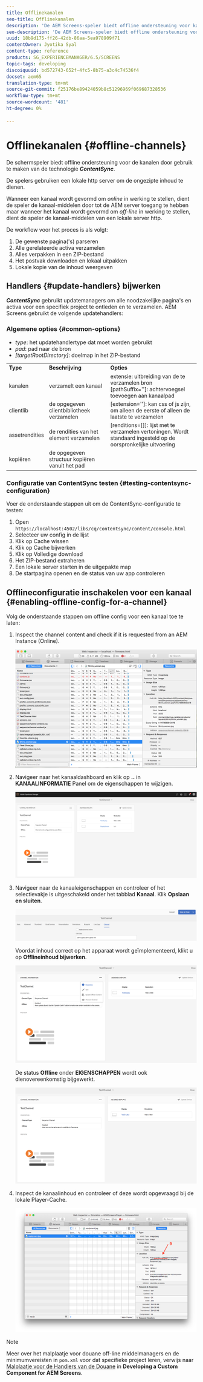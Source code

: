```yaml
---
title: Offlinekanalen
seo-title: Offlinekanalen
description: 'De AEM Screens-speler biedt offline ondersteuning voor kanalen door gebruik te maken van de ContentSync-technologie. Volg deze pagina voor meer informatie over updatehandlers en het inschakelen van offlineconfiguratie voor een kanaal.  '
seo-description: 'De AEM Screens-speler biedt offline ondersteuning voor kanalen door gebruik te maken van de ContentSync-technologie. Volg deze pagina voor meer informatie over updatehandlers en het inschakelen van offlineconfiguratie voor een kanaal.  '
uuid: 18b9d175-ff26-42db-86aa-5ea978909f71
contentOwner: Jyotika Syal
content-type: reference
products: SG_EXPERIENCEMANAGER/6.5/SCREENS
topic-tags: developing
discoiquuid: bd572743-652f-4fc5-8b75-a3c4c74536f4
docset: aem65
translation-type: tm+mt
source-git-commit: f25176be89424059b8c51296969f069687328536
workflow-type: tm+mt
source-wordcount: '481'
ht-degree: 0%

---
```



# Offlinekanalen {#offline-channels}

De schermspeler biedt offline ondersteuning voor de kanalen door gebruik te maken van de technologie ***ContentSync***.

De spelers gebruiken een lokale http server om de ongezipte inhoud te dienen.

Wanneer een kanaal wordt gevormd om *online* in werking te stellen, dient de speler de kanaal-middelen door tot de AEM server toegang te hebben maar wanneer het kanaal wordt gevormd om *off-line* in werking te stellen, dient de speler de kanaal-middelen van een lokale server http.

De workflow voor het proces is als volgt:

1. De gewenste pagina(&#39;s) parseren
1. Alle gerelateerde activa verzamelen
1. Alles verpakken in een ZIP-bestand
1. Het postvak downloaden en lokaal uitpakken
1. Lokale kopie van de inhoud weergeven

## Handlers {#update-handlers} bijwerken

***ContentSync*** gebruikt updatemanagers om alle noodzakelijke pagina&#39;s en activa voor een specifiek project te ontleden en te verzamelen. AEM Screens gebruikt de volgende updatehandlers:

### Algemene opties {#common-options}

* *type*: het updatehandlertype dat moet worden gebruikt
* *pad*: pad naar de bron
* *[targetRootDirectory]*: doelmap in het ZIP-bestand

<table>
 <tbody>
  <tr>
   <td><strong>Type</strong></td> 
   <td><strong>Beschrijving</strong></td> 
   <td><strong>Opties</strong></td> 
  </tr>
  <tr>
   <td>kanalen</td> 
   <td>verzamelt een kanaal</td> 
   <td>extensie: uitbreiding van de te verzamelen bron<br /> [pathSuffix='']: achtervoegsel toevoegen aan kanaalpad<br /> </td> 
  </tr>
  <tr>
   <td>clientlib</td> 
   <td>de opgegeven clientbibliotheek verzamelen</td> 
   <td>[extension='']: kan css of js zijn, om alleen de eerste of alleen de laatste te verzamelen</td> 
  </tr>
  <tr>
   <td>assetrendities</td> 
   <td>de rendities van het element verzamelen</td> 
   <td>[renditions=[]]: lijst met te verzamelen vertoningen. Wordt standaard ingesteld op de oorspronkelijke uitvoering</td> 
  </tr>
  <tr>
   <td>kopiëren</td> 
   <td>de opgegeven structuur kopiëren vanuit het pad</td> 
   <td> </td> 
  </tr>
 </tbody>
</table>

### Configuratie van ContentSync testen {#testing-contentsync-configuration}

Voer de onderstaande stappen uit om de ContentSync-configuratie te testen:

1. Open `https://localhost:4502/libs/cq/contentsync/content/console.html`
1. Selecteer uw config in de lijst
1. Klik op Cache wissen
1. Klik op Cache bijwerken
1. Klik op Volledige download
1. Het ZIP-bestand extraheren
1. Een lokale server starten in de uitgepakte map
1. De startpagina openen en de status van uw app controleren

## Offlineconfiguratie inschakelen voor een kanaal {#enabling-offline-config-for-a-channel}

Volg de onderstaande stappen om offline config voor een kanaal toe te laten:

1. Inspect the channel content and check if it is requested from an AEM Instance (Online).

   ![chlimage_1-24](assets/chlimage_1-24.png)

1. Navigeer naar het kanaaldashboard en klik op **..** in **KANAALINFORMATIE** Panel om de eigenschappen te wijzigen.

   ![chlimage_1-25](assets/chlimage_1-25.png)

1. Navigeer naar de kanaaleigenschappen en controleer of het selectievakje is uitgeschakeld onder het tabblad **Kanaal**. Klik **Opslaan en sluiten**.

   ![screen_shot_2017-12-19at122422pm](assets/screen_shot_2017-12-19at122422pm.png)

   Voordat inhoud correct op het apparaat wordt geïmplementeerd, klikt u op **Offlineinhoud bijwerken**.

   ![screen_shot_2017-12-19at122637pm](assets/screen_shot_2017-12-19at122637pm.png)

   De status **Offline** onder **EIGENSCHAPPEN** wordt ook dienovereenkomstig bijgewerkt.

   ![screen_shot_2017-12-19at124735pm](assets/screen_shot_2017-12-19at124735pm.png)

1. Inspect de kanaalinhoud en controleer of deze wordt opgevraagd bij de lokale Player-Cache.

   ![chlimage_1-26](assets/chlimage_1-26.png)

>[!NOTE]
>
>Meer over het malplaatje voor douane off-line middelmanagers en de minimumvereisten in `pom.xml` voor dat specifieke project leren, verwijs naar [Malplaatje voor de Handlers van de Douane](/help/user-guide/developing-custom-component-tutorial-develop.md#custom-handlers) in **Developing a Custom Component for AEM Screens**.